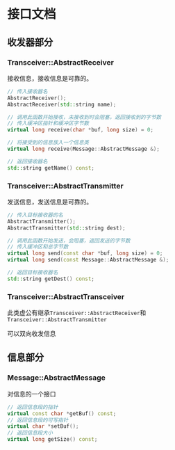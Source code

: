 # 接口文档
## 收发器部分
### Transceiver::AbstractReceiver
接收信息，接收信息是可靠的。
```cpp
// 传入接收器名
AbstractReceiver();
AbstractReceiver(std::string name);

// 调用此函数开始接收，未接收到时会阻塞，返回接收到的字节数
// 传入缓冲区指针和缓冲区字节数
virtual long receive(char *buf, long size) = 0;

// 将接受到的信息放入一个信息类
virtual long receive(Message::AbstractMessage &);

// 返回接收器名
std::string getName() const;
```

### Transceiver::AbstractTransmitter
发送信息，发送信息是可靠的。
```cpp
// 传入目标接收器的名
AbstractTransmitter();
AbstractTransmitter(std::string dest);

// 调用此函数开始发送，会阻塞，返回发送的字节数
// 传入缓冲区和总字节数
virtual long send(const char *buf, long size) = 0;
virtual long send(const Message::AbstractMessage &);

// 返回目标接收器名
std::string getDest() const;
```

### Transceiver::AbstractTransceiver
此类虚公有继承`Transceiver::AbstractReceiver`和`Transceiver::AbstractTransmitter`

可以双向收发信息

## 信息部分
### Message::AbstractMessage
对信息的一个接口
```cpp
// 返回信息段的指针
virtual const char *getBuf() const;
// 返回信息段的可写指针
virtual char *setBuf();
// 返回信息段大小
virtual long getSize() const;
```